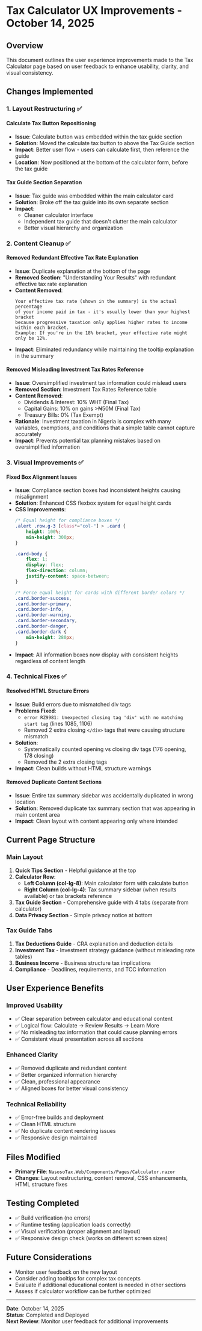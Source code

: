# Tax Calculator UX Improvements - October 14, 2025

## Overview
This document outlines the user experience improvements made to the Tax Calculator page based on user feedback to enhance usability, clarity, and visual consistency.

## Changes Implemented

### 1. Layout Restructuring ✅

#### **Calculate Tax Button Repositioning**
- **Issue**: Calculate button was embedded within the tax guide section
- **Solution**: Moved the calculate tax button to above the Tax Guide section
- **Impact**: Better user flow - users can calculate first, then reference the guide
- **Location**: Now positioned at the bottom of the calculator form, before the tax guide

#### **Tax Guide Section Separation**
- **Issue**: Tax guide was embedded within the main calculator card
- **Solution**: Broke off the tax guide into its own separate section
- **Impact**: 
  - Cleaner calculator interface
  - Independent tax guide that doesn't clutter the main calculator
  - Better visual hierarchy and organization

### 2. Content Cleanup ✅

#### **Removed Redundant Effective Tax Rate Explanation**
- **Issue**: Duplicate explanation at the bottom of the page
- **Removed Section**: "Understanding Your Results" with redundant effective tax rate explanation
- **Content Removed**:
  ```
  Your effective tax rate (shown in the summary) is the actual percentage 
  of your income paid in tax - it's usually lower than your highest bracket 
  because progressive taxation only applies higher rates to income within each bracket.
  Example: If you're in the 18% bracket, your effective rate might only be 12%.
  ```
- **Impact**: Eliminated redundancy while maintaining the tooltip explanation in the summary

#### **Removed Misleading Investment Tax Rates Reference**
- **Issue**: Oversimplified investment tax information could mislead users
- **Removed Section**: Investment Tax Rates Reference table
- **Content Removed**:
  - Dividends & Interest: 10% WHT (Final Tax)
  - Capital Gains: 10% on gains >₦50M (Final Tax)  
  - Treasury Bills: 0% (Tax Exempt)
- **Rationale**: Investment taxation in Nigeria is complex with many variables, exemptions, and conditions that a simple table cannot capture accurately
- **Impact**: Prevents potential tax planning mistakes based on oversimplified information

### 3. Visual Improvements ✅

#### **Fixed Box Alignment Issues**
- **Issue**: Compliance section boxes had inconsistent heights causing misalignment
- **Solution**: Enhanced CSS flexbox system for equal height cards
- **CSS Improvements**:
  ```css
  /* Equal height for compliance boxes */
  .alert .row.g-3 [class*="col-"] > .card {
      height: 100%;
      min-height: 300px;
  }
  
  .card-body {
      flex: 1;
      display: flex;
      flex-direction: column;
      justify-content: space-between;
  }
  
  /* Force equal height for cards with different border colors */
  .card.border-success,
  .card.border-primary,
  .card.border-info,
  .card.border-warning,
  .card.border-secondary,
  .card.border-danger,
  .card.border-dark {
      min-height: 280px;
  }
  ```
- **Impact**: All information boxes now display with consistent heights regardless of content length

### 4. Technical Fixes ✅

#### **Resolved HTML Structure Errors**
- **Issue**: Build errors due to mismatched div tags
- **Problems Fixed**:
  - `error RZ9981: Unexpected closing tag 'div' with no matching start tag` (lines 1085, 1106)
  - Removed 2 extra closing `</div>` tags that were causing structure mismatch
- **Solution**: 
  - Systematically counted opening vs closing div tags (176 opening, 178 closing)
  - Removed the 2 extra closing tags
- **Impact**: Clean builds without HTML structure warnings

#### **Removed Duplicate Content Sections**
- **Issue**: Entire tax summary sidebar was accidentally duplicated in wrong location
- **Solution**: Removed duplicate tax summary section that was appearing in main content area
- **Impact**: Clean layout with content appearing only where intended

## Current Page Structure

### **Main Layout**
1. **Quick Tips Section** - Helpful guidance at the top
2. **Calculator Row**:
   - **Left Column (col-lg-8)**: Main calculator form with calculate button
   - **Right Column (col-lg-4)**: Tax summary sidebar (when results available) or tax brackets reference
3. **Tax Guide Section** - Comprehensive guide with 4 tabs (separate from calculator)
4. **Data Privacy Section** - Simple privacy notice at bottom

### **Tax Guide Tabs**
1. **Tax Deductions Guide** - CRA explanation and deduction details
2. **Investment Tax** - Investment strategy guidance (without misleading rate tables)
3. **Business Income** - Business structure tax implications
4. **Compliance** - Deadlines, requirements, and TCC information

## User Experience Benefits

### **Improved Usability**
- ✅ Clear separation between calculator and educational content
- ✅ Logical flow: Calculate → Review Results → Learn More
- ✅ No misleading tax information that could cause planning errors
- ✅ Consistent visual presentation across all sections

### **Enhanced Clarity**
- ✅ Removed duplicate and redundant content
- ✅ Better organized information hierarchy  
- ✅ Clean, professional appearance
- ✅ Aligned boxes for better visual consistency

### **Technical Reliability**
- ✅ Error-free builds and deployment
- ✅ Clean HTML structure
- ✅ No duplicate content rendering issues
- ✅ Responsive design maintained

## Files Modified
- **Primary File**: `NasosoTax.Web/Components/Pages/Calculator.razor`
- **Changes**: Layout restructuring, content removal, CSS enhancements, HTML structure fixes

## Testing Completed
- ✅ Build verification (no errors)
- ✅ Runtime testing (application loads correctly)
- ✅ Visual verification (proper alignment and layout)
- ✅ Responsive design check (works on different screen sizes)

## Future Considerations
- Monitor user feedback on the new layout
- Consider adding tooltips for complex tax concepts
- Evaluate if additional educational content is needed in other sections
- Assess if calculator workflow can be further optimized

---

**Date**: October 14, 2025  
**Status**: Completed and Deployed  
**Next Review**: Monitor user feedback for additional improvements